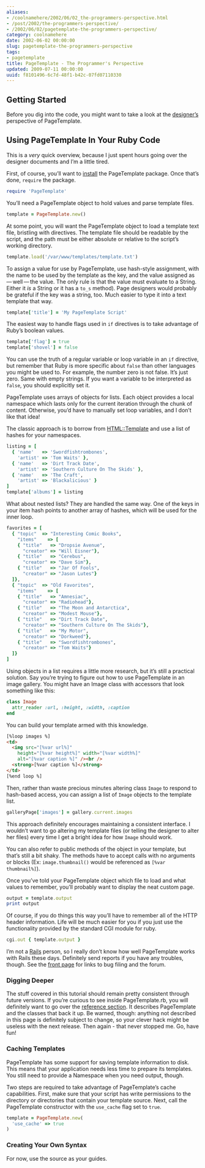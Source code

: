 ```yaml
---
aliases:
- /coolnamehere/2002/06/02_the-programmers-perspective.html
- /post/2002/the-programmers-perspective/
- /2002/06/02/pagetemplate-the-programmers-perspective/
category: coolnamehere
date: 2002-06-02 00:00:00
slug: pagetemplate-the-programmers-perspective
tags:
- pagetemplate
title: PageTemplate - The Programmer's Perspective
updated: 2009-07-11 00:00:00
uuid: f8101496-6c7d-48f1-b42c-07fd07110330
---
```


## Getting Started

Before you dig into the code, you might want to take a look at the
[designer’s](/post/2002/06/pagetemplate-the-designers-perspective/)
perspective of PageTemplate.

## Using PageTemplate In Your Ruby Code

This is a *very* quick overview, because I just spent hours going over
the designer documents and I’m a little tired.

First, of course, you’ll want to
[install](/post/2002/07/pagetemplate-getting-it/) the PageTemplate
package. Once that’s done, `require` the package.

``` ruby
require 'PageTemplate'
```

You’ll need a PageTemplate object to hold values and parse template
files.

``` ruby
template = PageTemplate.new()
```

At some point, you will want the PageTemplate object to load a template
text file, bristling with directives. The template file should be
readable by the script, and the path must be either absolute or relative
to the script’s working directory.

``` ruby
template.load('/var/www/templates/template.txt')
```

To assign a value for use by PageTemplate, use hash-style assignment,
with the name to be used by the template as the key, and the value
assigned as — well — the value. The only rule is that the value must
evaluate to a String. Either it *is* a String or it has a `to_s`
method). Page designers would probably be grateful if the key was a
string, too. Much easier to type it into a text template that way.

``` ruby
template['title'] = 'My PageTemplate Script'
```

The easiest way to handle flags used in `if` directives is to take
advantage of Ruby’s boolean values.

``` ruby
template['flag'] = true
template['shovel'] = false
```

You can use the truth of a regular variable or loop variable in an `if`
directive, but remember that Ruby is more specific about `false` than
other languages you might be used to. For example, the number zero is
not false. It’s just zero. Same with empty strings. If you want a
variable to be interpreted as `false`, you should explicitly set it.

PageTemplate uses arrays of objects for lists. Each object provides a
local namespace which lasts only for the current iteration through the
chunk of content. Otherwise, you’d have to manually set loop variables,
and I don’t like that idea\!

The classic approach is to borrow from
[HTML::Template](http://html-template.sourceforge.net/) and use a list
of hashes for your namespaces.

``` ruby
listing = [
  { 'name'   => 'Swordfishtrombones',
    'artist' => 'Tom Waits' },
  { 'name'   => 'Dirt Track Date',
    'artist' => 'Southern Culture On The Skids' },
  { 'name'   => 'The Craft',
    'artist' => 'Blackalicious' }
]
template['albums'] = listing
```

What about nested lists? They are handled the same way. One of the keys
in your item hash points to another array of hashes, which will be used
for the inner loop.

``` ruby
favorites = [
  { "topic"  => "Interesting Comic Books",
    "items"    => [
    { "title"   => "Dropsie Avenue",
      "creator" => "Will Eisner"},
    { "title"   => "Cerebus",
      "creator" => "Dave Sim"},
    { "title"   => "Jar Of Fools",
      "creator" => "Jason Lutes"}
  ]},
  { "topic"  => "Old Favorites",
    "items"    => [
    { "title"   => "Amnesiac",
      "creator" => "Radiohead"},
    { "title"   => "The Moon and Antarctica",
      "creator" => "Modest Mouse"},
    { "title"   => "Dirt Track Date",
      "creator" => "Southern Culture On The Skids"},
    { "title"   => "My Motor",
      "creator" => "Dorkweed"},
    { "title"   => "Swordfishtrombones",
      "creator" => "Tom Waits"}
  ]}
]
```

Using objects in a list requires a little more research, but it’s still
a practical solution. Say you’re trying to figure out how to use
PageTemplate in an image gallery. You might have an Image class with
accessors that look something like this:

``` ruby
class Image
  attr_reader :url, :height, :width, :caption
end
```

You can build your template armed with this knowledge.

``` html
[%loop images %]
<td>
  <img src="[%var url%]"
    height="[%var height%]" width="[%var width%]"
    alt="[%var caption %]" /><br />
  <strong>[%var caption %]</strong>
</td>
[%end loop %]
```

Then, rather than waste precious minutes altering class `Image` to
respond to hash-based access, you can assign a list of `Image` objects
to the template list.

``` ruby
galleryPage['images'] = gallery.current.images
```

This approach definitely encourages maintaining a consistent interface.
I wouldn’t want to go altering my template files (or telling the
designer to alter her files) every time I get a bright idea for how
`Image` should work.

You can also refer to public methods of the object in your template, but
that’s still a bit shaky. The methods have to accept calls with no
arguments or blocks (Ex: `image.thumbnail()` would be referenced as
`[%var thumbnail%]`).

Once you’ve told your PageTemplate object which file to load and what
values to remember, you’ll probably want to display the neat custom
page.

``` ruby
output = template.output
print output
```

Of course, if you do things this way you’ll have to remember all of the
HTTP header information. Life will be much easier for you if you just
use the functionality provided by the standard CGI module for ruby.

``` ruby
cgi.out { template.output }
```

I’m not a [Rails](http://rubyonrails.com/) person, so I really don’t
know how well PageTemplate works with Rails these days. Definitely send
reports if you have any troubles, though. See the [front
page](/post/2002/06/pagetemplate/) for links to bug filing and the
forum.

### Digging Deeper

The stuff covered in this tutorial should remain pretty consistent
through future versions. If you’re curious to see inside
PageTemplate.rb, you will definitely want to go over the [reference
section](/tag/pagetemplate/). It describes PageTemplate and the classes
that back it up. Be warned, though: anything not described in this page
is definitely subject to change, so your clever hack might be useless
with the next release. Then again - that never stopped me. Go, have
fun\!

### Caching Templates

PageTemplate has some support for saving template information to disk.
This means that your application needs less time to prepare its
templates. You still need to provide a Namespace when you need output,
though.

Two steps are required to take advantage of PageTemplate’s cache
capabilities. First, make sure that your script has write permissions to
the directory or directories that contain your template source. Next,
call the PageTemplate constructor with the `use_cache` flag set to
`true`.

``` ruby
template = PageTemplate.new(
  'use_cache' => true
)
```

### Creating Your Own Syntax

For now, use the source as your guides.
